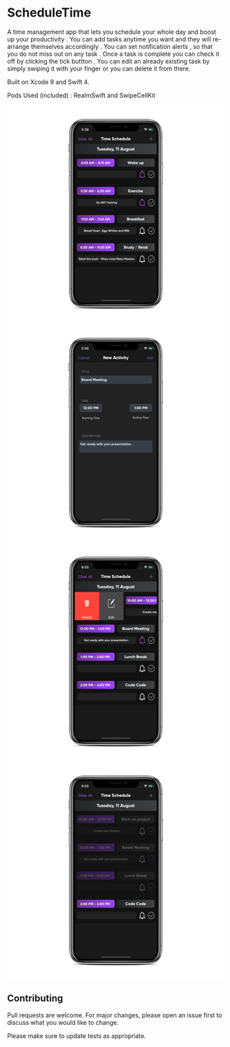 # ScheduleTime
A time management app that lets you schedule your whole day and boost up your productivity . 
You can add tasks anytime you want and they will re-arrange themselves accordingly .
You can set notification alerts , so that you do not miss out on any task . 
Once a task is complete you can check it off by clicking the tick buttton . 
You can edit an already existing task by simply swiping it with your finger or you can delete it from there.

Built on Xcode 9 and Swift 4.

Pods Used (included) : 
RealmSwift and SwipeCellKit



![](ScheduleTime/Extras/Assets.xcassets/MockUpImages/mockUp1.imageset/Simulator%20Screen%20Shot%20-%20iPhone%2011%20Pro%20-%202020-08-11%20at%2017.38.20_iphonexspacegrey_portrait.png)
![](ScheduleTime/Extras/Assets.xcassets/MockUpImages/mockUp2.imageset/Simulator%20Screen%20Shot%20-%20iPhone%2011%20Pro%20-%202020-08-11%20at%2017.56.59_iphonexspacegrey_portrait.png)
![](ScheduleTime/Extras/Assets.xcassets/MockUpImages/mockUp3.imageset/Simulator%20Screen%20Shot%20-%20iPhone%2011%20Pro%20-%202020-08-11%20at%2018.55.13_iphonexspacegrey_portrait.png)
![](ScheduleTime/Extras/Assets.xcassets/MockUpImages/mockUp4.imageset/Simulator%20Screen%20Shot%20-%20iPhone%2011%20Pro%20-%202020-08-11%20at%2018.55.48_iphonexspacegrey_portrait.png)

## Contributing
Pull requests are welcome. For major changes, please open an issue first to discuss what you would like to change.

Please make sure to update tests as appropriate.

